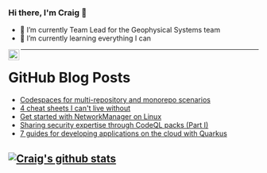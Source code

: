 ### Hi there, I'm Craig 👋

<!--
**CraigTeelFugro/CraigTeelFugro** is a ✨ _special_ ✨ repository because its `README.md` (this file) appears on your GitHub profile.

Here are some ideas to get you started:
-->

- 🔭 I’m currently Team Lead for the Geophysical Systems team
- 🌱 I’m currently learning everything I can

[<img align="left" alt="Craig Teel | LinkedIn" width="22px" src="https://cdn.jsdelivr.net/npm/simple-icons@v3/icons/linkedin.svg" />][linkedin]

---

# GitHub Blog Posts

<!-- BLOG-POST-LIST:START -->
- [Codespaces for multi-repository and monorepo scenarios](https://github.blog/2022-04-20-codespaces-multi-repository-monorepo-scenarios/)
- [4 cheat sheets I can&#39;t live without](https://opensource.com/article/22/4/favorite-cheat-sheets)
- [Get started with NetworkManager on Linux](https://opensource.com/article/22/4/networkmanager-linux)
- [Sharing security expertise through CodeQL packs &lpar;Part I&rpar;](https://github.blog/2022-04-19-sharing-security-expertise-through-codeql-packs-part-i/)
- [7 guides for developing applications on the cloud with Quarkus](https://opensource.com/article/22/4/developing-applications-cloud-quarkus)
<!-- BLOG-POST-LIST:END -->

## [![Craig's github stats](https://github-readme-stats.vercel.app/api?username=craigteelfugro)](https://github.com/anuraghazra/github-readme-stats)


[linkedin]: https://linkedin.com/in/craig-teel-b8786771

